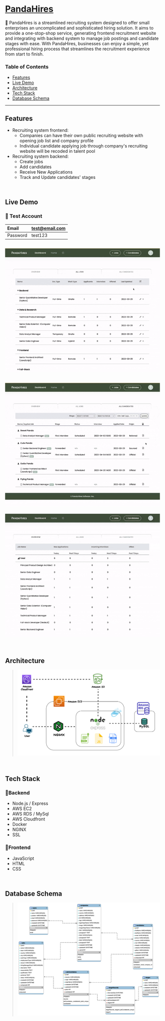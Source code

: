 # [PandaHires](https://pandaloverrr.com)

🐼 PandaHires is a streamlined recruiting system designed to offer small enterprises an uncomplicated and sophisticated hiring solution. It aims to provide a one-stop-shop service, generating frontend recruitment website and integrating with backend system to manage job postings and candidate stages with ease. With PandaHires, businesses can enjoy a simple, yet professional hiring process that streamlines the recruitment experience from start to finish.

### Table of Contents

- [Features](#features)
- [Live Demo](#live-demo)
- [Architecture](#architecture)
- [Tech Stack](#tech-stack)
- [Database Schema](#database-schema)
---

## Features
+ Recruiting system frontend: 
  + Companies can have their own public recruiting website with opening job list and company profile
  + Individual candidate applying job through company's recruiting website will be recoded in talent pool
+ Recruiting system backend: 
  + Create jobs 
  + Add candidates
  + Receive New Applications
  + Track and Update candidates' stages

<br>

## Live Demo
  ### 📍 Test Account
  | Email | test@email.com |
  | :--- | :--- |
  | Password | test123 |
  
 ![image](https://github.com/HuaJung/PandaHires/blob/main/create_job.gif)
 ---
 ![image](https://github.com/HuaJung/PandaHires/blob/main/candidate_create%26update_status.gif)
 ---
 ![image](https://github.com/HuaJung/PandaHires/blob/main/apply_job.gif)

<br>

## Architecture
> ![image](https://github.com/HuaJung/PandaHires/blob/main/PandaHires%20Architecure%20Design.png)

<br>

## Tech Stack
### 📍Backend

  + Node.js / Express
  + AWS EC2
  + AWS RDS / MySql
  + AWS Cloudfront
  + Docker
  + NGINX
  + SSL
  
### 📍Frontend

  + JavaScript
  + HTML
  + CSS

<br>

## Database Schema
> ![image](https://github.com/HuaJung/PandaHires/blob/main/PandaHires%20ERD.png)

